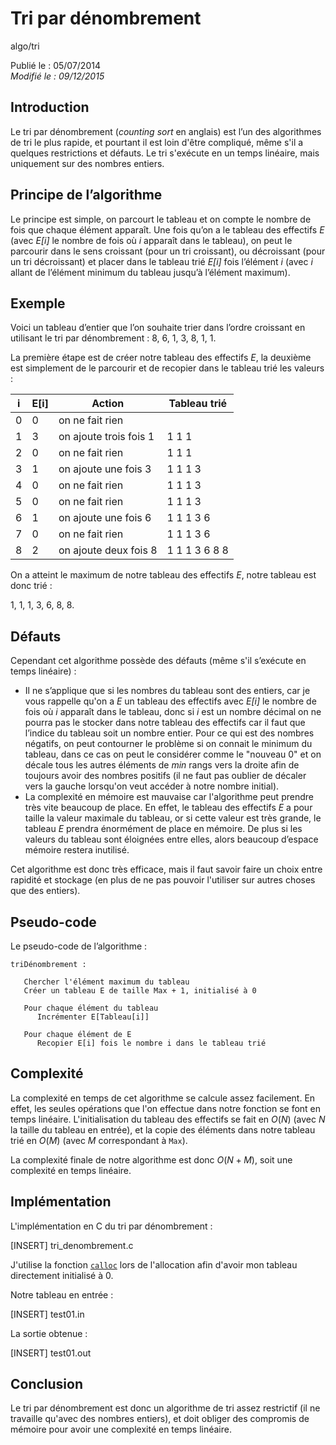 Tri par dénombrement
====================
algo/tri

Publié le : 05/07/2014  
*Modifié le : 09/12/2015*

## Introduction

Le tri par dénombrement (*counting sort* en anglais) est l’un des algorithmes de tri le plus rapide, et pourtant il est loin d'être compliqué, même s'il a quelques restrictions et défauts. Le tri s'exécute en un temps linéaire, mais uniquement sur des nombres entiers.

## Principe de l’algorithme

Le principe est simple, on parcourt le tableau et on compte le nombre de fois que chaque élément apparaît. Une fois qu’on a le tableau des effectifs *E* (avec *E[i]* le nombre de fois où *i* apparaît dans le tableau), on peut le parcourir dans le sens croissant (pour un tri croissant), ou décroissant (pour un tri décroissant) et placer dans le tableau trié *E[i]* fois l’élément *i* (avec *i* allant de l’élément minimum du tableau jusqu’à l’élément maximum).

## Exemple

Voici un tableau d’entier que l’on souhaite trier dans l’ordre croissant en utilisant le tri par dénombrement : 8, 6, 1, 3, 8, 1, 1.

La première étape est de créer notre tableau des effectifs *E*, la deuxième est simplement de le parcourir et de recopier dans le tableau trié les valeurs :

| i | E[i] | Action                 | Tableau trié  |
| - | ---- | ------                 | ------------  |
| 0 | 0    | on ne fait rien        |               |
| 1 | 3    | on ajoute trois fois 1 | 1 1 1         |
| 2 | 0    | on ne fait rien        | 1 1 1         |
| 3 | 1    | on ajoute une fois 3   | 1 1 1 3       |
| 4 | 0    | on ne fait rien        | 1 1 1 3       |
| 5 | 0    | on ne fait rien        | 1 1 1 3       |
| 6 | 1    | on ajoute une fois 6   | 1 1 1 3 6     |
| 7 | 0    | on ne fait rien        | 1 1 1 3 6     |
| 8 | 2    | on ajoute deux fois 8  | 1 1 1 3 6 8 8 |

On a atteint le maximum de notre tableau des effectifs *E*, notre tableau est donc trié :

1, 1, 1, 3, 6, 8, 8.

## Défauts

Cependant cet algorithme possède des défauts (même s'il s’exécute en temps linéaire) :

- Il ne s’applique que si les nombres du tableau sont des entiers, car je vous rappelle qu'on a *E* un tableau des effectifs avec *E[i]* le nombre de fois où *i* apparaît dans le tableau, donc si *i* est un nombre décimal on ne pourra pas le stocker dans notre tableau des effectifs car il faut que l’indice du tableau soit un nombre entier. Pour ce qui est des nombres négatifs, on peut contourner le problème si on connait le minimum du tableau, dans ce cas on peut le considérer comme le "nouveau 0" et on décale tous les autres éléments de *min* rangs vers la droite afin de toujours avoir des nombres positifs (il ne faut pas oublier de décaler vers la gauche lorsqu'on veut accéder à notre nombre initial).
- La complexité en mémoire est mauvaise car l'algorithme peut prendre très vite beaucoup de place. En effet, le tableau des effectifs *E* a pour taille la valeur maximale du tableau, or si cette valeur est très grande, le tableau *E* prendra énormément de place en mémoire. De plus si les valeurs du tableau sont éloignées entre elles, alors beaucoup d’espace mémoire restera inutilisé.

Cet algorithme est donc très efficace, mais il faut savoir faire un choix entre rapidité et stockage (en plus de ne pas pouvoir l'utiliser sur autres choses que des entiers).

## Pseudo-code

Le pseudo-code de l’algorithme :

```nohighlight
triDénombrement :

   Chercher l'élément maximum du tableau
   Créer un tableau E de taille Max + 1, initialisé à 0

   Pour chaque élément du tableau
      Incrémenter E[Tableau[i]]

   Pour chaque élément de E
      Recopier E[i] fois le nombre i dans le tableau trié
```

## Complexité

La complexité en temps de cet algorithme se calcule assez facilement. En effet, les seules opérations que l'on effectue dans notre fonction se font en temps linéaire. L'initialisation du tableau des effectifs se fait en $O(N)$ (avec $N$ la taille du tableau en entrée), et la copie des éléments dans notre tableau trié en $O(M)$ (avec $M$ correspondant à `Max`).

La complexité finale de notre algorithme est donc $O(N + M)$, soit une complexité en temps linéaire.

## Implémentation

L'implémentation en C du tri par dénombrement :

[INSERT]
tri_denombrement.c

J'utilise la fonction [`calloc`](http://www.cplusplus.com/reference/cstdlib/calloc/) lors de l'allocation afin d'avoir mon tableau directement initialisé à 0.

Notre tableau en entrée :

[INSERT]
test01.in

La sortie obtenue :

[INSERT]
test01.out

## Conclusion

Le tri par dénombrement est donc un algorithme de tri assez restrictif (il ne travaille qu'avec des nombres entiers), et doit obliger des compromis de mémoire pour avoir une complexité en temps linéaire.
